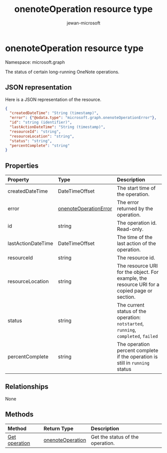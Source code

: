 ﻿---
title: "onenoteOperation resource type"
description: "The status of certain long-running OneNote operations."
author: "jewan-microsoft"
localization_priority: Normal
ms.prod: "onenote"
doc_type: resourcePageType
---

# onenoteOperation resource type

Namespace: microsoft.graph

The status of certain long-running OneNote operations.

## JSON representation

Here is a JSON representation of the resource.

<!--{
  "blockType": "resource",
  "optionalProperties": [],
  "baseType": "microsoft.graph.operation",
  "@odata.type": "microsoft.graph.onenoteOperation"
}-->

```json
{
  "createdDateTime": "String (timestamp)",
  "error": {"@odata.type": "microsoft.graph.onenoteOperationError"},
  "id": "string (identifier)",
  "lastActionDateTime": "String (timestamp)",
  "resourceId": "string",
  "resourceLocation": "string",
  "status": "string",
  "percentComplete": "string"
}

```

## Properties

| Property           | Type                                              | Description                                                                                  |
| :----------------- | :------------------------------------------------ | :------------------------------------------------------------------------------------------- |
| createdDateTime    | DateTimeOffset                                    | The start time of the operation.                                                             |
| error              | [onenoteOperationError](onenoteoperationerror.md) | The error returned by the operation.                                                         |
| id                 | string                                            | The operation id. Read-only.                                                                 |
| lastActionDateTime | DateTimeOffset                                    | The time of the last action of the operation.                                                |
| resourceId         | string                                            | The resource id.                                                                             |
| resourceLocation   | string                                            | The resource URI for the object. For example, the resource URI for a copied page or section. |
| status             | string                                            | The current status of the operation: `notstarted`, `running`, `completed`, `failed`          |
| percentComplete    | string                                            | The operation percent complete if the operation is still in `running` status                 |

## Relationships

None

## Methods

| Method                                          | Return Type                             | Description                      |
| :---------------------------------------------- | :-------------------------------------- | :------------------------------- |
| [Get operation](../api/onenoteoperation-get.md) | [onenoteOperation](onenoteoperation.md) | Get the status of the operation. |

<!-- uuid: 8fcb5dbc-d5aa-4681-8e31-b001d5168d79
2015-10-25 14:57:30 UTC -->

<!-- {
  "type": "#page.annotation",
  "description": "onenoteOperation resource",
  "keywords": "",
  "section": "documentation",
  "tocPath": ""
}-->
